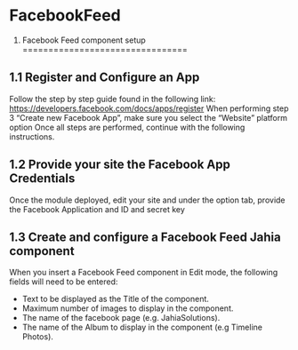 # FacebookFeed

1. Facebook Feed component setup
================================

1.1 Register and Configure an App
---------------------------------

Follow the step by step guide found in the following link:
  https://developers.facebook.com/docs/apps/register
When performing step 3 “Create new Facebook App”, make sure you select the “Website” platform option
Once all steps are performed, continue with the following instructions.

1.2 Provide your site the Facebook App Credentials
--------------------------------------------------

Once the module deployed, edit your site and under the option tab, provide the Facebook Application and ID and secret key

1.3 Create and configure a Facebook Feed Jahia component
--------------------------------------------------------

When you insert a Facebook Feed component in Edit mode, the following fields will need to be entered:
 - Text to be displayed as the Title of the component.
 - Maximum number of images to display in the component.
 - The name of the facebook page (e.g. JahiaSolutions).
 - The name of the Album to display in the component (e.g Timeline Photos).
